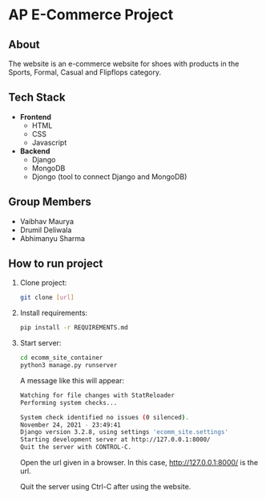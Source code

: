# AP E-Commerce Project

## About
The website is an e-commerce website for shoes with products in the Sports, Formal, Casual and Flipflops category.

## Tech Stack
- **Frontend**
    - HTML
    - CSS
    - Javascript
- **Backend**
    - Django
    - MongoDB
    - Djongo (tool to connect Django and MongoDB)

## Group Members
- Vaibhav Maurya
- Drumil Deliwala
- Abhimanyu Sharma

## How to run project
1. Clone project:
    ```sh
    git clone [url]
    ```

2. Install requirements:
    ```sh
    pip install -r REQUIREMENTS.md
    ```

3. Start server:
    ```sh
    cd ecomm_site_container
    python3 manage.py runserver
    ```
    A message like this will appear:
    ```sh
    Watching for file changes with StatReloader
    Performing system checks...
    
    System check identified no issues (0 silenced).
    November 24, 2021 - 23:49:41
    Django version 3.2.8, using settings 'ecomm_site.settings'
    Starting development server at http://127.0.0.1:8000/
    Quit the server with CONTROL-C.
    ```
    
    Open the url given in a browser. In this case, http://127.0.0.1:8000/ is the url.
    
    Quit the server using Ctrl-C after using the website.